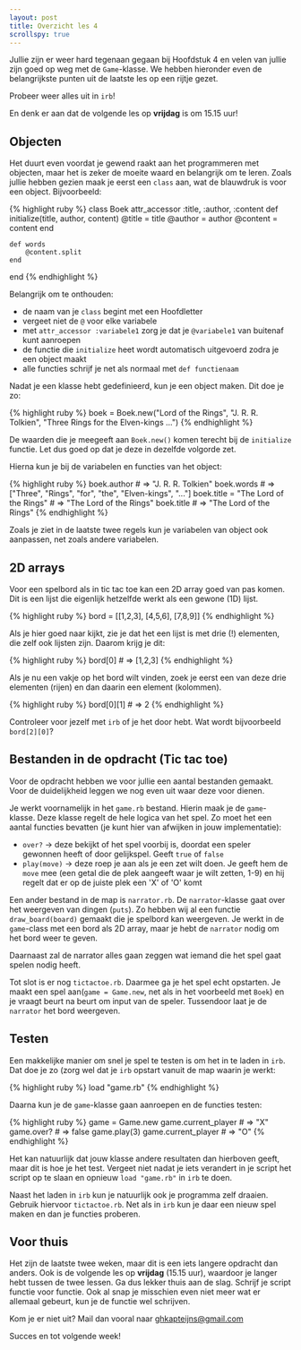 ```yaml
---
layout: post
title: Overzicht les 4
scrollspy: true
---
```


Jullie zijn er weer hard tegenaan gegaan bij Hoofdstuk 4 en velen van jullie zijn goed op weg met de `Game`-klasse. We hebben hieronder even de belangrijkste punten uit de laatste les op een rijtje gezet.

Probeer weer alles uit in `irb`!

En denk er aan dat de volgende les op **vrijdag** is om 15.15 uur!

## Objecten

Het duurt even voordat je gewend raakt aan het programmeren met objecten, maar het is zeker de moeite waard en belangrijk om te leren. Zoals jullie hebben gezien maak je eerst een `class` aan, wat de blauwdruk is voor een object. Bijvoorbeeld:

{% highlight ruby %}
class Boek
    attr_accessor :title, :author, :content
    def initialize(title, author, content)
        @title = title
        @author = author
        @content = content
    end

    def words
        @content.split
    end
end
{% endhighlight %}

Belangrijk om te onthouden:

* de naam van je `class` begint met een Hoofdletter
* vergeet niet de `@` voor elke variabele
* met `attr_accessor :variabele1` zorg je dat je `@variabele1` van buitenaf kunt aanroepen
* de functie die `initialize` heet wordt automatisch uitgevoerd zodra je een object maakt
* alle functies schrijf je net als normaal met `def functienaam`

Nadat je een klasse hebt gedefinieerd, kun je een object maken. Dit doe je zo:

{% highlight ruby %}
boek = Boek.new("Lord of the Rings", "J. R. R. Tolkien", "Three Rings for the Elven-kings ...")
{% endhighlight %}

De waarden die je meegeeft aan `Boek.new()` komen terecht bij de `initialize` functie. Let dus goed op dat je deze in dezelfde volgorde zet.

Hierna kun je bij de variabelen en functies van het object:

{% highlight ruby %}
boek.author # => "J. R. R. Tolkien"
boek.words # => ["Three", "Rings", "for", "the", "Elven-kings", "..."]
boek.title = "The Lord of the Rings" # => "The Lord of the Rings"
boek.title # => "The Lord of the Rings"
{% endhighlight %}

Zoals je ziet in de laatste twee regels kun je variabelen van object ook aanpassen, net zoals andere variabelen.

## 2D arrays

Voor een spelbord als in tic tac toe kan een 2D array goed van pas komen. Dit is een lijst die eigenlijk hetzelfde werkt als een gewone (1D) lijst.

{% highlight ruby %}
bord = [[1,2,3], [4,5,6], [7,8,9]]
{% endhighlight %}

Als je hier goed naar kijkt, zie je dat het een lijst is met drie (!) elementen, die zelf ook lijsten zijn. Daarom krijg je dit:

{% highlight ruby %}
bord[0] # => [1,2,3]
{% endhighlight %}

Als je nu een vakje op het bord wilt vinden, zoek je eerst een van deze drie elementen (rijen) en dan daarin een element (kolommen).

{% highlight ruby %}
bord[0][1] # => 2
{% endhighlight %}

Controleer voor jezelf met `irb` of je het door hebt. Wat wordt bijvoorbeeld `bord[2][0]`?

## Bestanden in de opdracht (Tic tac toe)

Voor de opdracht hebben we voor jullie een aantal bestanden gemaakt. Voor de duidelijkheid leggen we nog even uit waar deze voor dienen.

Je werkt voornamelijk in het `game.rb` bestand. Hierin maak je de `game`-klasse. Deze klasse regelt de hele logica van het spel. Zo moet het een aantal functies bevatten (je kunt hier van afwijken in jouw implementatie):

* `over?` -> deze bekijkt of het spel voorbij is, doordat een speler gewonnen heeft of door gelijkspel. Geeft `true` of `false`
* `play(move)` -> deze roep je aan als je een zet wilt doen. Je geeft hem de `move` mee (een getal die de plek aangeeft waar je wilt zetten, 1-9) en hij regelt dat er op de juiste plek een 'X' of 'O' komt

Een ander bestand in de map is `narrator.rb`. De `narrator`-klasse gaat over het weergeven van dingen (`puts`). Zo hebben wij al een functie `draw_board(board)` gemaakt die je spelbord kan weergeven. Je werkt in de `game`-class met een bord als 2D array, maar je hebt de `narrator` nodig om het bord weer te geven.

Daarnaast zal de narrator alles gaan zeggen wat iemand die het spel gaat spelen nodig heeft.

Tot slot is er nog `tictactoe.rb`. Daarmee ga je het spel echt opstarten. Je maakt een spel aan(`game = Game.new`, net als in het voorbeeld met `Boek`) en je vraagt beurt na beurt om input van de speler. Tussendoor laat je de `narrator` het bord weergeven.

## Testen

Een makkelijke manier om snel je spel te testen is om het in te laden in `irb`. Dat doe je zo (zorg wel dat je `irb` opstart vanuit de map waarin je werkt:

{% highlight ruby %}
load "game.rb"
{% endhighlight %}

Daarna kun je de `game`-klasse gaan aanroepen en de functies testen:

{% highlight ruby %}
game = Game.new
game.current_player # => "X"
game.over? # => false
game.play(3)
game.current_player # => "O"
{% endhighlight %}

Het kan natuurlijk dat jouw klasse andere resultaten dan hierboven geeft, maar dit is hoe je het test. Vergeet niet nadat je iets verandert in je script het script op te slaan en opnieuw `load "game.rb"` in `irb` te doen.

Naast het laden in `irb` kun je natuurlijk ook je programma zelf draaien. Gebruik hiervoor `tictactoe.rb`. Net als in `irb` kun je daar een nieuw spel maken en dan je functies proberen.

## Voor thuis

Het zijn de laatste twee weken, maar dit is een iets langere opdracht dan anders. Ook is de volgende les op **vrijdag** (15.15 uur), waardoor je langer hebt tussen de twee lessen. Ga dus lekker thuis aan de slag. Schrijf je script functie voor functie. Ook al snap je misschien even niet meer wat er allemaal gebeurt, kun je de functie wel schrijven.

Kom je er niet uit? Mail dan vooral naar [ghkapteijns@gmail.com](mailto:ghkapteijns@gmail.com)

Succes en tot volgende week!